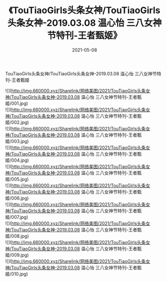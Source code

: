 ﻿---
layout: post
title:  《TouTiaoGirls头条女神/TouTiaoGirls头条女神-2019.03.08 温心怡 三八女神节特刊-王者甄姬》
date:   2021-05-08
img: http://img.660000.xyz/Sharelink/网络美图/2021/TouTiaoGirls头条女神/TouTiaoGirls头条女神-2019.03.08 温心怡 三八女神节特刊-王者甄姬/000.jpg
categories: [美女, 清纯, 唯美]
---

TouTiaoGirls头条女神/TouTiaoGirls头条女神-2019.03.08 温心怡 三八女神节特刊-王者甄姬

 ![](http://img.660000.xyz/Sharelink/网络美图/2021/TouTiaoGirls头条女神/TouTiaoGirls头条女神-2019.03.08 温心怡 三八女神节特刊-王者甄姬/001.jpg) <br>![](http://img.660000.xyz/Sharelink/网络美图/2021/TouTiaoGirls头条女神/TouTiaoGirls头条女神-2019.03.08 温心怡 三八女神节特刊-王者甄姬/002.jpg) <br>![](http://img.660000.xyz/Sharelink/网络美图/2021/TouTiaoGirls头条女神/TouTiaoGirls头条女神-2019.03.08 温心怡 三八女神节特刊-王者甄姬/003.jpg) <br>![](http://img.660000.xyz/Sharelink/网络美图/2021/TouTiaoGirls头条女神/TouTiaoGirls头条女神-2019.03.08 温心怡 三八女神节特刊-王者甄姬/004.jpg) <br>![](http://img.660000.xyz/Sharelink/网络美图/2021/TouTiaoGirls头条女神/TouTiaoGirls头条女神-2019.03.08 温心怡 三八女神节特刊-王者甄姬/005.jpg) <br>![](http://img.660000.xyz/Sharelink/网络美图/2021/TouTiaoGirls头条女神/TouTiaoGirls头条女神-2019.03.08 温心怡 三八女神节特刊-王者甄姬/006.jpg) <br>![](http://img.660000.xyz/Sharelink/网络美图/2021/TouTiaoGirls头条女神/TouTiaoGirls头条女神-2019.03.08 温心怡 三八女神节特刊-王者甄姬/007.jpg) <br>![](http://img.660000.xyz/Sharelink/网络美图/2021/TouTiaoGirls头条女神/TouTiaoGirls头条女神-2019.03.08 温心怡 三八女神节特刊-王者甄姬/008.jpg) <br>![](http://img.660000.xyz/Sharelink/网络美图/2021/TouTiaoGirls头条女神/TouTiaoGirls头条女神-2019.03.08 温心怡 三八女神节特刊-王者甄姬/009.jpg) <br>![](http://img.660000.xyz/Sharelink/网络美图/2021/TouTiaoGirls头条女神/TouTiaoGirls头条女神-2019.03.08 温心怡 三八女神节特刊-王者甄姬/010.jpg) <br>